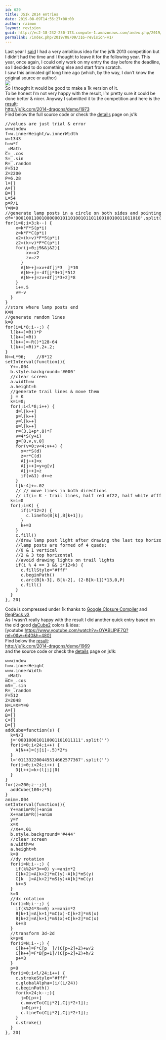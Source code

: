 ```yaml
---
id: 629
title: JS1k 2014 entries
date: 2019-08-09T14:56:27+00:00
author: raimon
layout: revision
guid: http://ec2-18-232-250-173.compute-1.amazonaws.com/index.php/2019/08/09/316-revision-v1/
permalink: /index.php/2019/08/09/316-revision-v1/
---
```

Last year I [said](http://blog.rafols.org/?p=209) I had a very ambitious idea for the js1k 2013 competition but I didn&#8217;t had the time and I thought to leave it for the following year. This year, once again, I could only work on my entry the day before the deadline, so I decided to do something else and start from scratch.  
I saw this animated gif long time ago (which, by the way, I don&#8217;t know the original source or author)  
![](http://www.myconfinedspace.com/wp-content/uploads/2013/06/road-lights.gif)  
So I thought it would be good to make a 1k version of it.  
To be honest I&#8217;m not very happy with the result, I&#8217;m pretty sure it could be done better & nicer. Anyway I submitted it to the competition and here is the [result](http://js1k.com/2014-dragons/demo/1973):  
<http://js1k.com/2014-dragons/demo/1973>  
Find below the full source code or check the [details](http://js1k.com/2014-dragons/details/1973) page on js1k

<pre>//values are just trial & error
w=window
f=w.innerHeight/w.innerWidth
w=1343
h=w*f
_=Math
C=_.cos
S=_.sin
R=_.random
F=512
Z=2200
P=6.28
l=[]
A=[]
B=[]
L=54
p=P/L
Y=N=0
//generate lamp posts in a circle on both sides and pointing to the center
df='000100110010000001011010010110110010010011011010'.split('')
for(i=0;i=3;k--) {
    x=k*F*S(p*i)
    z=k*F*C(p*i)
    x2=(k+v)*F*S(p*i)
    z2=(k+v)*F*C(p*i)
    for(j=0;j9&&j&2){
        xv=x2
        zv=z2
      }
      A[N++]=xv+df[j*3  ]*10
      A[N++]=-df[j*3+1]*512
      A[N++]=zv+df[j*3+2]*8
    }
    i+=.5
    v=-v
  }
}
//store where lamp posts end
K=N
//generate random lines
k=0
for(i=L*8;i--;) {
  l[k++]=R()*P
  l[k++]=R()
  l[k++]=-R()*128-64
  l[k++]=R()*.2+.2;
}
N+=L*96;	//8*12
setInterval(function(){
  Y+=.004
  b.style.background='#000'
  //clear screen
  a.width=w
  a.height=h
  //generate trail lines & move them
  j = K
  k=i=0;
  for(;i&lt;l*8;i++) {
    d=l[k++]
    p=l[k++]
    y=l[k++]
    e=l[k++]
    r=(3.1+p*.8)*F
    v=4*S(y+i)
    g=[0,v,v,0]
    for(v=0;v&lt;4;v++) {
      x=r*S(d)
      z=r*C(d)
      A[j++]=x
      A[j++]=y+g[v]
      A[j++]=z
      if(v&1) d+=e
    }
    l[k-4]+=.02
    // // move lines in both directions
    // if(i= K - trail lines, half red #f22, half white #fff
  k=i=0
  for(;i=K) {
      if(i*12=2) {
        c.lineTo(B[k],B[k+1]);
      }
      k+=3
    }
    c.fill()
    //draw lamp post light after drawing the last top horizontal quad
    //lamp posts are formed of 4 quads:
    //0 & 1 vertical
    //2 & 3 top horizontal
    //avoid drawing lights on trail lights
    if(i % 4 == 3 && i*12&lt;k) {
      c.fillStyle="#fff"
      c.beginPath()
      c.arc(B[k-3], B[k-2], (2-B[k-1])*13,0,P)
      c.fill()
    }
  }
}, 20)
</pre>

Code is compressed under 1k thanks to [Google Closure Compiler](http://closure-compiler.appspot.com/home) and [RegPack v3](http://siorki.github.io/regPack.html)  
As I wasn&#8217;t really happy with the result I did another quick entry based on the old good [daCube2](https://www.youtube.com/watch?v=OYABLIPjF7Q) colors & idea:  
[youtube https://www.youtube.com/watch?v=OYABLIPjF7Q?rel=0&w=640&h=480]  
Find below the [result](http://js1k.com/2014-dragons/demo/1969):  
<http://js1k.com/2014-dragons/demo/1969>  
and the source code or check the [details](http://js1k.com/2014-dragons/details/1969) page on js1k:

<pre>w=window
h=w.innerHeight
w=w.innerWidth
_=Math
mC=_.cos
mS=_.sin
R=_.random
F=512
Z=2048
N=L=X=Y=0
A=[]
B=[]
C=[]
D=[]
addCube=function(s) {
  k=N/3
  j='000100010110001101011111'.split('')
  for(i=0;i&lt;24;i++) {
    A[N++]=(j[i]-.5)*2*s
  }
  l=&#039;011332200445514662577367&#039;.split(&#039;&#039;)
  for(i=0;i&lt;24;i++) {
    D[L++]=k+(l[i]|0)
  }
}
for(z=200;z--;){
  addCube(100+z*5)
}
anim=.004
setInterval(function(){
  Y+=anim*R()+anim
  X+=anim*R()+anim
  y=Y
  x=X
  //X+=.01
  b.style.background=&#039;#444&#039;
  //clear screen
  a.width=w
  a.height=h
  k=0
  //dy rotation
  for(i=N;i--;) {
    if(k%24*3==0) y-=anim*2
    C[k+2]=A[k+2]*mC(y)-A[k]*mS(y)
    C[k  ]=A[k+2]*mS(y)+A[k]*mC(y)
    k+=3
  }
  k=0
  //dx rotation
  for(i=N;i--;) {
    if(k%24*3==0) x+=anim*2
    B[k+1]=A[k+1]*mC(x)-C[k+2]*mS(x)
    B[k+2]=A[k+1]*mS(x)+C[k+2]*mC(x)
    k+=3
  }
  //transform 3d-2d
  k=p=0
  for(i=N;i--;) {
    C[k++]=F*C[p  ]/(C[p+2]+Z)+w/2
    C[k++]=F*B[p+1]/(C[p+2]+Z)+h/2
    p+=3
  }
  p=0
  for(i=0;i&lt;l/24;i++) {
    c.strokeStyle="#fff"
    c.globalAlpha=(i/(L/24))
    c.beginPath()
    for(k=24;k--;){
      j=D[p++]
      c.moveTo(C[j*2],C[j*2+1]);
      j=D[p++]
      c.lineTo(C[j*2],C[j*2+1]);
    }
    c.stroke()
  }
}, 20)
</pre>